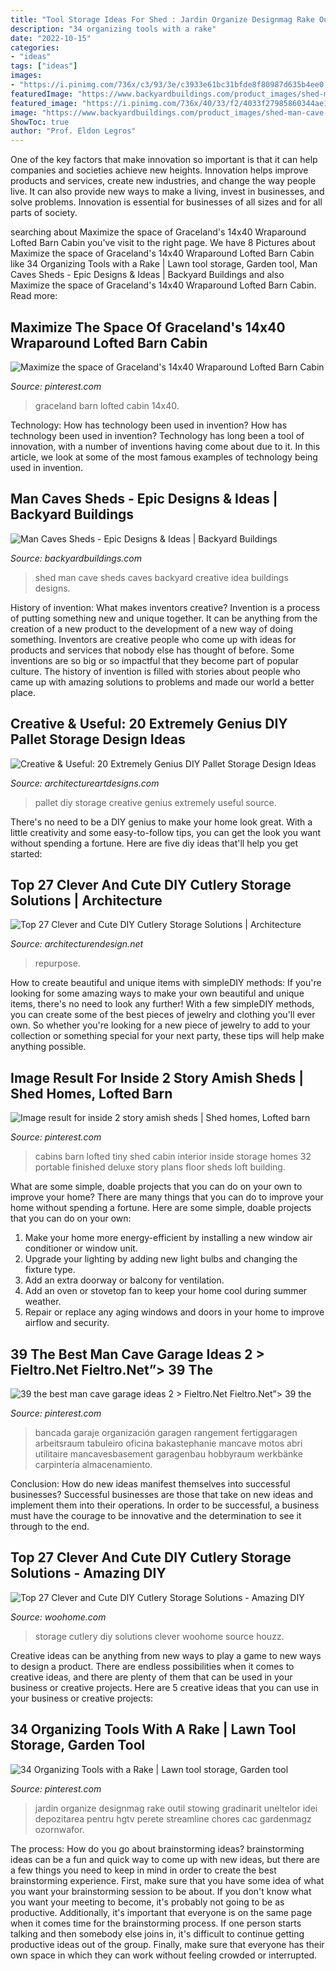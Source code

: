 ```yaml
---
title: "Tool Storage Ideas For Shed : Jardin Organize Designmag Rake Outil Stowing Gradinarit Uneltelor Idei Depozitarea Pentru Hgtv Perete Streamline Chores Cac Gardenmagz Ozornwafor"
description: "34 organizing tools with a rake"
date: "2022-10-15"
categories:
- "ideas"
tags: ["ideas"]
images:
- "https://i.pinimg.com/736x/c3/93/3e/c3933e61bc31bfde8f80987d635b4ee0.jpg"
featuredImage: "https://www.backyardbuildings.com/product_images/shed-man-cave-1.jpg"
featured_image: "https://i.pinimg.com/736x/40/33/f2/4033f27985860344ae1b9b2f50bd10d1--wraparound-graceland.jpg"
image: "https://www.backyardbuildings.com/product_images/shed-man-cave-1.jpg"
ShowToc: true
author: "Prof. Eldon Legros"
---
```



One of the key factors that make innovation so important is that it can help companies and societies achieve new heights. Innovation helps improve products and services, create new industries, and change the way people live. It can also provide new ways to make a living, invest in businesses, and solve problems. Innovation is essential for businesses of all sizes and for all parts of society.

	

		
searching about Maximize the space of Graceland&#039;s 14x40 Wraparound Lofted Barn Cabin you've visit to the right page. We have 8 Pictures about Maximize the space of Graceland&#039;s 14x40 Wraparound Lofted Barn Cabin like 34 Organizing Tools with a Rake | Lawn tool storage, Garden tool, Man Caves Sheds - Epic Designs &amp; Ideas | Backyard Buildings and also Maximize the space of Graceland&#039;s 14x40 Wraparound Lofted Barn Cabin. Read more:
		
    
## Maximize The Space Of Graceland&#039;s 14x40 Wraparound Lofted Barn Cabin

<img loading=lazy src="https://i.pinimg.com/736x/40/33/f2/4033f27985860344ae1b9b2f50bd10d1--wraparound-graceland.jpg" onerror="this.onerror=null;this.src='https://tse1.mm.bing.net/th?id=OIP.tjmgh1xEN_rv42Zd9C1WsAAAAA&amp;pid=15.1';" alt="Maximize the space of Graceland&#039;s 14x40 Wraparound Lofted Barn Cabin">

_Source: pinterest.com_

>graceland barn lofted cabin 14x40. 

	

Technology: How has technology been used in invention?
How has technology been used in invention? Technology has long been a tool of innovation, with a number of inventions having come about due to it. In this article, we look at some of the most famous examples of technology being used in invention.

    
## Man Caves Sheds - Epic Designs &amp; Ideas | Backyard Buildings

<img loading=lazy src="https://www.backyardbuildings.com/product_images/shed-man-cave-1.jpg" onerror="this.onerror=null;this.src='https://tse4.mm.bing.net/th?id=OIP.l1z9ANbav-rcjAIL5GAAbAHaGl&amp;pid=15.1';" alt="Man Caves Sheds - Epic Designs &amp; Ideas | Backyard Buildings">

_Source: backyardbuildings.com_

>shed man cave sheds caves backyard creative idea buildings designs. 

	

History of invention: What makes inventors creative?
Invention is a process of putting something new and unique together. It can be anything from the creation of a new product to the development of a new way of doing something. Inventors are creative people who come up with ideas for products and services that nobody else has thought of before. Some inventions are so big or so impactful that they become part of popular culture. The history of invention is filled with stories about people who came up with amazing solutions to problems and made our world a better place.

    
## Creative &amp; Useful: 20 Extremely Genius DIY Pallet Storage Design Ideas

<img loading=lazy src="https://www.architectureartdesigns.com/wp-content/uploads/2014/12/1911-630x839.jpg" onerror="this.onerror=null;this.src='https://tse1.mm.bing.net/th?id=OIP.b5Z6QXXGTiCrK2RTbGeuTQHaJ3&amp;pid=15.1';" alt="Creative &amp; Useful: 20 Extremely Genius DIY Pallet Storage Design Ideas">

_Source: architectureartdesigns.com_

>pallet diy storage creative genius extremely useful source. 

	

There's no need to be a DIY genius to make your home look great. With a little creativity and some easy-to-follow tips, you can get the look you want without spending a fortune. Here are five diy ideas that'll help you get started:  

    
## Top 27 Clever And Cute DIY Cutlery Storage Solutions | Architecture

<img loading=lazy src="https://cdn.architecturendesign.net/wp-content/uploads/2015/05/AD-Cutlery-Storage-Ideas-7.jpg" onerror="this.onerror=null;this.src='https://tse3.mm.bing.net/th?id=OIP.DxXJLoFZfUWIWd8vavnr2AHaJ4&amp;pid=15.1';" alt="Top 27 Clever and Cute DIY Cutlery Storage Solutions | Architecture">

_Source: architecturendesign.net_

>repurpose. 

	

How to create beautiful and unique items with simpleDIY methods:
If you're looking for some amazing ways to make your own beautiful and unique items, there's no need to look any further! With a few simpleDIY methods, you can create some of the best pieces of jewelry and clothing you'll ever own. So whether you're looking for a new piece of jewelry to add to your collection or something special for your next party, these tips will help make anything possible.

    
## Image Result For Inside 2 Story Amish Sheds | Shed Homes, Lofted Barn

<img loading=lazy src="https://i.pinimg.com/736x/c2/41/a1/c241a137b045fa47783eae93d7503a7f--portable-cabins-tiny-house-builders.jpg" onerror="this.onerror=null;this.src='https://tse3.mm.bing.net/th?id=OIP.q-5UF4wN9ttCfOPSGy7-xwHaE7&amp;pid=15.1';" alt="Image result for inside 2 story amish sheds | Shed homes, Lofted barn">

_Source: pinterest.com_

>cabins barn lofted tiny shed cabin interior inside storage homes 32 portable finished deluxe story plans floor sheds loft building. 

	

What are some simple, doable projects that you can do on your own to improve your home?
There are many things that you can do to improve your home without spending a fortune. Here are some simple, doable projects that you can do on your own:
1. Make your home more energy-efficient by installing a new window air conditioner or window unit.
2. Upgrade your lighting by adding new light bulbs and changing the fixture type.
3. Add an extra doorway or balcony for ventilation. 
4. Add an oven or stovetop fan to keep your home cool during summer weather. 
5. Repair or replace any aging windows and doors in your home to improve airflow and security.

    
## 39 The Best Man Cave Garage Ideas 2 &gt; Fieltro.Net Fieltro.Net”&gt; 39 The

<img loading=lazy src="https://i.pinimg.com/736x/62/3b/24/623b240b1fc69a2b20005dae1d70c451.jpg" onerror="this.onerror=null;this.src='https://tse4.mm.bing.net/th?id=OIP.mnCste-3MSkUYb5fouyTewHaJ4&amp;pid=15.1';" alt="39 the best man cave garage ideas 2 &gt; Fieltro.Net Fieltro.Net”&gt; 39 the">

_Source: pinterest.com_

>bancada garaje organización garagen rangement fertiggaragen arbeitsraum tabuleiro oficina bakastephanie mancave motos abri utilitaire mancavesbasement garagenbau hobbyraum werkbänke carpintería almacenamiento. 

	

Conclusion: How do new ideas manifest themselves into successful businesses?
Successful businesses are those that take on new ideas and implement them into their operations. In order to be successful, a business must have the courage to be innovative and the determination to see it through to the end.

    
## Top 27 Clever And Cute DIY Cutlery Storage Solutions - Amazing DIY

<img loading=lazy src="https://www.woohome.com/wp-content/uploads/2015/04/cutlery-storage-ideas-woohome-13.jpg" onerror="this.onerror=null;this.src='https://tse3.mm.bing.net/th?id=OIP.J9QzUChzaSQNPq2LgMppbgHaLO&amp;pid=15.1';" alt="Top 27 Clever and Cute DIY Cutlery Storage Solutions - Amazing DIY">

_Source: woohome.com_

>storage cutlery diy solutions clever woohome source houzz. 

	

Creative ideas can be anything from new ways to play a game to new ways to design a product. There are endless possibilities when it comes to creative ideas, and there are plenty of them that can be used in your business or creative projects. Here are 5 creative ideas that you can use in your business or creative projects:

    
## 34 Organizing Tools With A Rake | Lawn Tool Storage, Garden Tool

<img loading=lazy src="https://i.pinimg.com/736x/c3/93/3e/c3933e61bc31bfde8f80987d635b4ee0.jpg" onerror="this.onerror=null;this.src='https://tse4.mm.bing.net/th?id=OIP.hJb1k23dGkGP-r67DZ6o4wHaJ3&amp;pid=15.1';" alt="34 Organizing Tools with a Rake | Lawn tool storage, Garden tool">

_Source: pinterest.com_

>jardin organize designmag rake outil stowing gradinarit uneltelor idei depozitarea pentru hgtv perete streamline chores cac gardenmagz ozornwafor. 

	

The process: How do you go about brainstorming ideas?
brainstorming ideas can be a fun and quick way to come up with new ideas, but there are a few things you need to keep in mind in order to create the best brainstorming experience. First, make sure that you have some idea of what you want your brainstorming session to be about. If you don't know what you want your meeting to become, it's probably not going to be as productive. Additionally, it's important that everyone is on the same page when it comes time for the brainstorming process. If one person starts talking and then somebody else joins in, it's difficult to continue getting productive ideas out of the group. Finally, make sure that everyone has their own space in which they can work without feeling crowded or interrupted.

